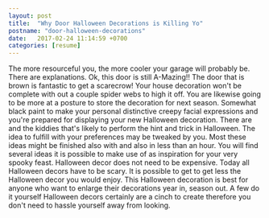 ```yaml
---
layout: post
title:  "Why Door Halloween Decorations is Killing Yo"
postname: "door-halloween-decorations"
date:   2017-02-24 11:14:59 +0700
categories: [resume]
---
```

The more resourceful you, the more cooler your garage will probably be. There are explanations. Ok, this door is still A-Mazing!! The door that is brown is fantastic to get a scarecrow! Your house decoration won't be complete with out a couple spider webs to high it off. You are likewise going to be more at a posture to store the decoration for next season. Somewhat black paint to make your personal distinctive creepy facial expressions and you're prepared for displaying your new Halloween decoration. There are and the kiddies that's likely to perform the hint and trick in Halloween. The idea to fulfill with your preferences may be tweaked by you. Most these ideas might be finished also with and also in less than an hour. You will find several ideas it is possible to make use of as inspiration for your very spooky feast. Halloween decor does not need to be expensive. Today all Halloween decors have to be scary. It is possible to get to get less the Halloween decor you would enjoy. This Halloween decoration is best for anyone who want to enlarge their decorations year in, season out. A few do it yourself Halloween decors certainly are a cinch to create therefore you don't need to hassle yourself away from looking.
